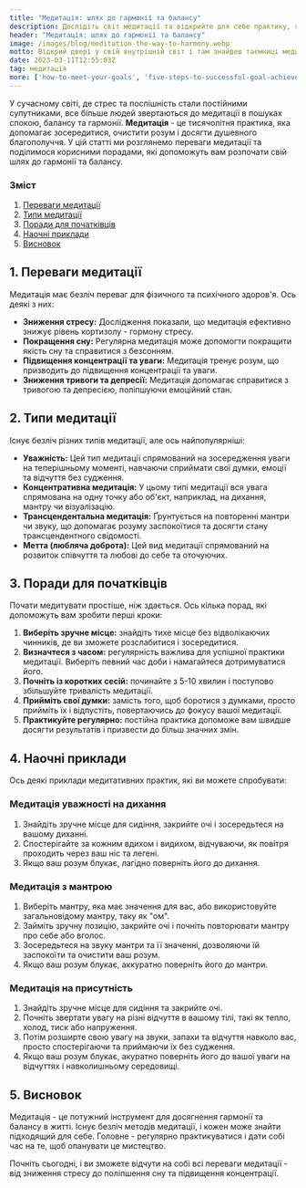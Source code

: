 ```yaml
---
title: "Медитація: шлях до гармонії та балансу"
description: Дослідіть світ медитації та відкрийте для себе практику, яка допоможе вам досягти гармонії та балансу. Дізнайтеся, як медитація може поліпшити ваше фізичне та емоційне благополуччя, а також навчіться контролювати свої думки та керувати своєю увагою
header: "Медитація: шлях до гармонії та балансу"
image: /images/blog/meditation-the-way-to-harmony.webp
motto: Відкрий двері у свій внутрішній світ і там знайдеш таємниці медитації - ключ до гармонії та балансу, який перетворить твоє життя
date: 2023-03-11T12:55:03Z
tag: медитація
more: ['how-to-meet-your-goals', 'five-steps-to-successful-goal-achievement']
---
```

У сучасному світі, де стрес та поспішність стали постійними супутниками, все більше людей звертаються до медитації в пошуках спокою, балансу та гармонії. **Медитація** - це тисячолітня практика, яка допомагає зосередитися, очистити розум і досягти душевного благополуччя. У цій статті ми розглянемо переваги медитації та поділимося корисними порадами, які допоможуть вам розпочати свій шлях до гармонії та балансу.

### Зміст

1.  [Переваги медитації](#benefits-meditations)
2.  [Типи медитації](#meditation-types)
3.  [Поради для початківців](#tips-for-beginners)
4.  [Наочні приклади](#examples)
5.  [Висновок](#conclusion)

<a name="benefits-meditations"></a>

## 1. Переваги медитації

Медитація має безліч переваг для фізичного та психічного здоров'я. Ось деякі з них:

*   **Зниження стресу:** Дослідження показали, що медитація ефективно знижує рівень кортизолу - гормону стресу.
*   **Покращення сну:** Регулярна медитація може допомогти покращити якість сну та справитися з безсонням.
*   **Підвищення концентрації та уваги:** Медитація тренує розум, що призводить до підвищення концентрації та уваги.
*   **Зниження тривоги та депресії:** Медитація допомагає справитися з тривогою та депресією, поліпшуючи емоційний стан.

<a name="meditation-types"></a>

## 2. Типи медитації

Існує безліч різних типів медитації, але ось найпопулярніші:

*   **Уважність:** Цей тип медитації спрямований на зосередження уваги на теперішньому моменті, навчаючи сприймати свої думки, емоції та відчуття без судження.
*   **Концентративна медитація:** У цьому типі медитації вся увага спрямована на одну точку або об'єкт, наприклад, на дихання, мантру чи візуалізацію.
*   **Трансцендентальна медитація:** Ґрунтується на повторенні мантри чи звуку, що допомагає розуму заспокоїтися та досягти стану трансцендентного свідомості.
*   **Метта (любляча доброта):** Цей вид медитації спрямований на розвиток співчуття та любові до себе та оточуючих.

<a name="tips-for-beginners"></a>

## 3. Поради для початківців

Почати медитувати простіше, ніж здається. Ось кілька порад, які допоможуть вам зробити перші кроки:

1.  **Виберіть зручне місце:** знайдіть тихе місце без відволікаючих чинників, де ви зможете розслабитися і зосередитися.
2.  **Визначтеся з часом:** регулярність важлива для успішної практики медитації. Виберіть певний час доби і намагайтеся дотримуватися його.
3.  **Почніть із коротких сесій:** починайте з 5-10 хвилин і поступово збільшуйте тривалість медитації.
4.  **Прийміть свої думки:** замість того, щоб боротися з думками, просто прийміть їх і відпустіть, повертаючись до фокусу вашої медитації.
5.  **Практикуйте регулярно:** постійна практика допоможе вам швидше досягти результатів і призвести до більш значних змін.


<a name="examples"></a>

## 4. Наочні приклади

Ось деякі приклади медитативних практик, які ви можете спробувати:

### Медитація уважності на дихання

1.  Знайдіть зручне місце для сидіння, закрийте очі і зосередьтеся на вашому диханні.
2.  Спостерігайте за кожним вдихом і видихом, відчуваючи, як повітря проходить через ваш ніс та легені.
3.  Якщо ваш розум блукає, лагідно поверніть його до дихання.

### Медитація з мантрою

1.  Виберіть мантру, яка має значення для вас, або використовуйте загальновідому мантру, таку як "ом".
2.  Займіть зручну позицію, закрийте очі і почніть повторювати мантру про себе або вголос.
3.  Зосередьтеся на звуку мантри та її значенні, дозволяючи їй заспокоїти та очистити ваш розум.
4.  Якщо ваш розум блукає, аккуратно поверніть його до мантри.

### Медитація на присутність

1.  Знайдіть зручне місце для сидіння та закрийте очі.
2.  Почніть звертати увагу на різні відчуття в вашому тілі, такі як тепло, холод, тиск або напруження.
3.  Потім розширте свою увагу на звуки, запахи та відчуття навколо вас, просто спостерігаючи та приймаючи їх без судження.
4.  Якщо ваш розум блукає, акуратно поверніть його до вашої уваги на відчуттях і навколишньому середовищі.

<a name="conclusion"></a>

## 5. Висновок

Медитація - це потужний інструмент для досягнення гармонії та балансу в житті. Існує безліч методів медитації, і кожен може знайти підходящий для себе. Головне - регулярно практикуватися і дати собі час на те, щоб опанувати це мистецтво. 

  
Почніть сьогодні, і ви зможете відчути на собі всі переваги медитації - від зниження стресу до поліпшення сну та підвищення концентрації.
